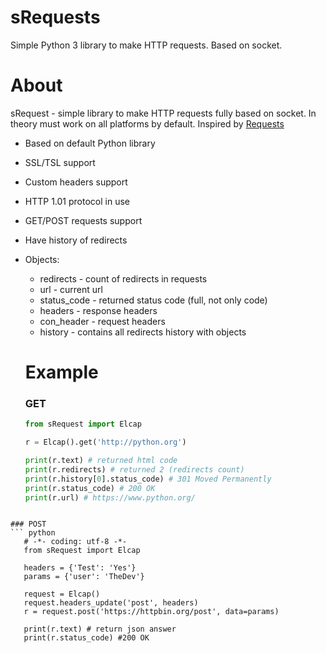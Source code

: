 # sRequests
Simple Python 3 library to make HTTP requests. Based on socket.

# About
sRequest - simple library to make HTTP requests fully based on socket. In theory must work on all platforms by default.
Inspired by [Requests](https://github.com/requests/requests)


- Based on default Python library
- SSL/TSL support
- Custom headers support
- HTTP 1.01 protocol in use
- GET/POST requests support
- Have history of redirects
- Objects:

   - redirects - count of redirects in requests
   - url - current url
   - status_code - returned status code (full, not only code)
   - headers - response headers
   - con_header - request headers
   - history - contains all redirects history with objects
   
  # Example
  
  ### GET
  ``` python
  from sRequest import Elcap
  
  r = Elcap().get('http://python.org')
  
  print(r.text) # returned html code
  print(r.redirects) # returned 2 (redirects count)
  print(r.history[0].status_code) # 301 Moved Permanently
  print(r.status_code) # 200 OK
  print(r.url) # https://www.python.org/
```

### POST
``` python
   # -*- coding: utf-8 -*-
   from sRequest import Elcap

   headers = {'Test': 'Yes'}
   params = {'user': 'TheDev'}

   request = Elcap()
   request.headers_update('post', headers)
   r = request.post('https://httpbin.org/post', data=params)

   print(r.text) # return json answer
   print(r.status_code) #200 OK
```
